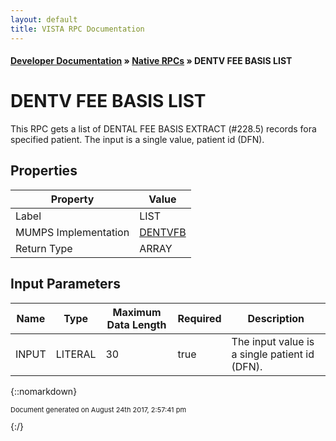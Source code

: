 ```yaml
---
layout: default
title: VISTA RPC Documentation
---
```


#### [Developer Documentation](../index) &#187; [Native RPCs](TableOfContents) &#187; DENTV FEE BASIS LIST<br/>
# DENTV FEE BASIS LIST

This RPC gets a list of DENTAL FEE BASIS EXTRACT (#228.5) records fora specified patient.  The input is a single value, patient id (DFN).

## Properties

Property | Value
--- | ---
Label | LIST
MUMPS Implementation | [DENTVFB](http://code.osehra.org/dox/Routine_DENTVFB_source.html)
Return Type | ARRAY


## Input Parameters

Name | Type | Maximum Data Length | Required | Description
--- | --- | --- | --- | ---
INPUT | LITERAL | 30 | true | The input value is a single patient id (DFN).



{::nomarkdown} <br/><p style="font-size: 11px">Document generated on August 24th 2017, 2:57:41 pm</p>{:/}